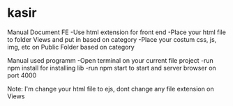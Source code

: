 # kasir

Manual Document FE
-Use html extension for front end
-Place your html file to folder Views and put in based on category
-Place your costum css, js, img, etc on Public Folder based on category

Manual used programm
-Open terminal on your current file project
-run npm install for installing lib
-run npm start to start and server browser on port 4000

Note: I'm change your html file to ejs, dont change any file extension on Views
